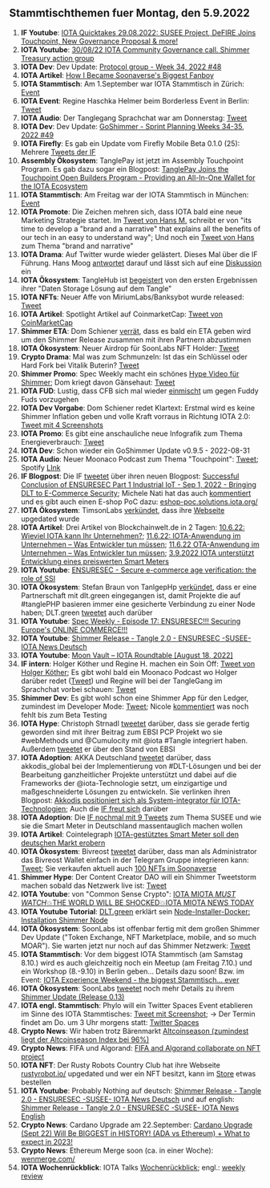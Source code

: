## Stammtischthemen fuer Montag, den 5.9.2022

1. **IF Youtube**: [IOTA Quicktakes 29.08.2022: SUSEE Project, DeFIRE Joins Touchpoint, New Governance Proposal & more!](https://www.youtube.com/watch?v=mUlFg7h1V80)
2. **IOTA Youtube**: [30/08/22 IOTA Community Governance call. Shimmer Treasury action group](https://www.youtube.com/watch?v=jxLYNo9z6DA&t=5s)
3. **IOTA Dev**: Dev Update: [Protocol group - Week 34, 2022 #48](https://github.com/iotaledger/research-updates/discussions/48)
4. **IOTA Artikel**: [How I Became Soonaverse's Biggest Fanboy](https://iotaread.com/116-how-i-became-soonaverses-biggest-fanboy)
5. **IOTA Stammtisch**: Am 1.September war IOTA Stammtisch in Zürich: [Event](https://www.meetup.com/iota-zurich-stammtisch/events/lzzgssydcmbcb/)
6. **IOTA Event**: Regine Haschka Helmer beim Borderless Event in Berlin: [Tweet](https://twitter.com/EventBorderless/status/1564286247362756611)
7. **IOTA Audio**: Der Tanglegang Sprachchat war am Donnerstag: [Tweet](https://twitter.com/GangTangleTalk/status/1564579518148497409?s=20&t=4ItgLYq4KqoVpQklQ3r_6w)
8. **IOTA Dev**: Dev Update: [GoShimmer - Sprint Planning Weeks 34-35, 2022 #49](https://github.com/iotaledger/research-updates/discussions/49)
9. **IOTA Firefly**: Es gab ein Update vom Firefly Mobile Beta 0.1.0 (25): Mehrere [Tweets der IF](https://twitter.com/fireflywallet/status/1564929825403437056?s=20&t=DDx-VuRxk4tSAqA9AGgF4Q)
10. **Assembly Ökosystem**: TanglePay ist jetzt im Assembly Touchpoint Program. Es gab dazu sogar ein Blogpost: [TanglePay Joins the Touchpoint Open Builders Program - Providing an All-In-One Wallet for the IOTA Ecosystem](https://blog.assembly.sc/tanglepay-joins-touchpoint/)
11. **IOTA Stammtisch**: Am Freitag war der IOTA Stammtisch in München: [Event](https://www.meetup.com/de-DE/iota-muc/events/rjcftsydcmbdb/)
12. **IOTA Promote**: Die Zeichen mehren sich, dass IOTA bald eine neue Marketing Strategie startet. Im [Tweet von Hans M.](https://twitter.com/hus_qy/status/1564689239870214144?s=20&t=DDx-VuRxk4tSAqA9AGgF4Q) schreibt er von "its time to develop a "brand and a narrative" that explains all the benefits of our tech in an easy to understand way"; Und noch ein [Tweet von Hans](https://twitter.com/hus_qy/status/1564621828378836992?s=20&t=DDx-VuRxk4tSAqA9AGgF4Q) zum Thema "brand and narrative"
13. **IOTA Drama**: Auf Twitter wurde wieder gelästert. Dieses Mal über die IF Führung. Hans Moog [antwortet](https://twitter.com/hus_qy/status/1564621651232292870?s=20&t=DDx-VuRxk4tSAqA9AGgF4Q) darauf und lässt sich auf eine [Diskussion](https://twitter.com/hus_qy/status/1564633468054773760?s=20&t=DDx-VuRxk4tSAqA9AGgF4Q) ein
14. **IOTA Ökosystem**: TangleHub ist [begeistert](https://twitter.com/Tanglehub_eu/status/1564286252416901121?s=20&t=DDx-VuRxk4tSAqA9AGgF4Q) von den ersten Ergebnissen ihrer "Daten Storage Lösung auf dem Tangle" 
15. **IOTA NFTs**: Neuer Affe von MiriumLabs/Banksybot wurde released: [Tweet](https://twitter.com/MirumLabs/status/1564502424508940288?s=20&t=DDx-VuRxk4tSAqA9AGgF4Q)
16. **IOTA Artikel**: Spotlight Artikel auf CoinmarketCap: [Tweet von CoinMarketCap](https://twitter.com/CoinMarketCap/status/1564372320847740929?s=20&t=DDx-VuRxk4tSAqA9AGgF4Q)
17. **Shimmer ETA**: Dom Schiener [verrät](https://twitter.com/DomSchiener/status/1565597927438950401?s=20&t=Akb9ftCBB2HGnxyo_UinLQ), dass es bald ein ETA geben wird um den Shimmer Release zusammen mit ihren Partnern abzustimmen
18. **IOTA Ökosystem**: Neuer Airdrop für SoonLabs NFT Holder: [Tweet](https://twitter.com/soon_labs/status/1564858834555793408)
19. **Crypto Drama**: Mal was zum Schmunzeln: Ist das ein Schlüssel oder Hard Fork bei Vitalik Buterin? [Tweet](https://twitter.com/julianhosp/status/1564531293810933760?t=Oefl1RXk_Yy7HF53ZrfAsg&s=08)
20. **Shimmer Promo**: Spec Weekly macht ein schönes [Hype Video für Shimmer](https://twitter.com/SpecWeekly/status/1564981512520355840?s=20&t=uzYM0pTJozZgnCzP1sFWjA); Dom kriegt davon Gänsehaut: [Tweet](https://twitter.com/DomSchiener/status/1564983528135204866?s=20&t=uzYM0pTJozZgnCzP1sFWjA)
21. **IOTA FUD**: Lustig, dass CFB sich mal wieder [einmischt](https://twitter.com/c___f___b/status/1564867544380489728?s=20&t=uzYM0pTJozZgnCzP1sFWjA) um gegen Fuddy Fuds vorzugehen
22. **IOTA Dev Vorgabe**: Dom Schiener redet Klartext: Erstmal wird es keine Shimmer Inflation geben und volle Kraft vorraus in Richtung IOTA 2.0: [Tweet mit 4 Screenshots](https://twitter.com/Vrom14286662/status/1565188952134492160?s=20&t=zouYn71KeRdQ5d1WSN2ETQ)
23. **IOTA Promo**: Es gibt eine anschauliche neue Infografik zum Thema Energieverbrauch: [Tweet](https://twitter.com/cryptowelter/status/1565044989054386176?s=20&t=uzYM0pTJozZgnCzP1sFWjA)
24. **IOTA Dev**: Schon wieder ein GoShimmer Update v0.9.5 - 2022-08-31
25. **IOTA Audio**: Neuer Moonaco Podcast zum Thema "Touchpoint": [Tweet](https://twitter.com/MoonacoPodcast/status/1565281978013851649); Spotify [LInk](https://open.spotify.com/episode/7E7vRxP58ScYilqdk6k2Jz?si=AR65aAfpQ7KmC9thQSZTfw&nd=1)
26. **IF Blogpost**: Die IF [tweetet](https://twitter.com/iota/status/1565323603092070400?s=20&t=uzYM0pTJozZgnCzP1sFWjA) über ihren neuen Blogpost: [Successful Conclusion of ENSURESEC Part 1 Industrial IoT - Sep 1, 2022 - Bringing DLT to E-Commerce Security](https://blog.iota.org/conclusion-of-ensuresec/); Michele Nati hat das auch [kommentiert](https://twitter.com/michelenati/status/1565335180407349248?s=20&t=q0GB6mmlKRll0Zr_gdbufw) und es gibt auch einen E-shop PoC dazu: [eshop-poc.solutions.iota.org/](https://eshop-poc.solutions.iota.org/)
27. **IOTA Ökosystem**: TimsonLabs [verkündet](https://twitter.com/TimsonLabs/status/1565449201223434240?s=20&t=h7jvCNKHNAurux2iw7Cnvg), dass ihre [Webseite](https://fiobex.timsonlabs.com/) upgedated wurde
28. **IOTA Artikel**: Drei Artikel von Blockchainwelt.de in 2 Tagen: [10.6.22: Wieviel IOTA kann Ihr Unternehmen?](https://blockchainwelt.de/wieviel-iota-kann-ihr-unternehmen/); [11.6.22: IOTA-Anwendung im Unternehmen – Was Entwickler tun müssen](https://blockchainwelt.de/iota-anwendung-im-unternehmen-was-entwickler-tun-muessen/); [11.6.22 OTA-Anwendung im Unternehmen – Was Entwickler tun müssen](https://blockchainwelt.de/iota-anwendung-im-unternehmen-was-entwickler-tun-muessen/); [3.9.2022 IOTA unterstützt Entwicklung eines preiswerten Smart Meters](https://blockchainwelt.de/news/iota-unterstuetzt-entwicklung-eines-preiswerten-smart-meters/)
29. **IOTA Youtube**: [ENSURESEC - Secure e-commerce age verification: the role of SSI](https://www.youtube.com/watch?v=a8GMEr9F8g0)
30. **IOTA Ökosystem**: Stefan Braun von TanlgepHp [verkündet](https://twitter.com/tanglePHP/status/1565704633607135232?s=20&t=CXKiHxHNjXFxXeZ_vCfAYQ), dass er eine Partnerschaft mit dlt.green eingegangen ist, damit Projekte die auf #tanglePHP basieren immer eine gesicherte Verbindung zu einer Node haben; DLT.green [tweetet](https://twitter.com/dlt_green/status/1565964139733852162?s=20&t=Akb9ftCBB2HGnxyo_UinLQ) auch darüber
31. **IOTA Youtube**: [Spec Weekly - Episode 17: ENSURESEC!!! Securing Europe's ONLINE COMMERCE!!!](https://www.youtube.com/watch?v=gyEfCHFOWPQ)
32. **IOTA Youtube**: [Shimmer Release - Tangle 2.0 - ENSURESEC -SUSEE- IOTA News Deutsch](https://www.youtube.com/watch?v=9gSMz7s3To8)
33. **IOTA Youtube**: [Moon Vault – IOTA Roundtable [August 18, 2022]](https://www.youtube.com/watch?v=hfLbsXZOJTI)
34. **IF intern**: Holger Köther und Regine H. machen ein Soin Off: [Tweet von Holger Köther](https://twitter.com/HolgerKoether/status/1565743110885351427?s=20&t=t1xo9lP5vMhGxy6dVy8xrQ); Es gibt wohl bald ein Moonaco Podcast wo Holger darüber redet ([Tweet](https://twitter.com/HolgerKoether/status/1565963328983277568?s=20&t=Akb9ftCBB2HGnxyo_UinLQ)) und Regine will bei der TangleGang im Sprachchat vorbei schauen: [Tweet](https://twitter.com/Energine/status/1565935887464235013?s=20&t=Akb9ftCBB2HGnxyo_UinLQ)
35. **Shimmer Dev**: Es gibt wohl schon eine Shimmer App für den Ledger, zumindest im Developer Mode: [Tweet](https://twitter.com/GM__INV/status/1565977599091908609?s=20&t=CXKiHxHNjXFxXeZ_vCfAYQ); Nicole [kommentiert](https://twitter.com/cheerful_nicole/status/1565999420700753920?s=20&t=CXKiHxHNjXFxXeZ_vCfAYQ) was noch fehlt bis zum Beta Testing
36. **IOTA Hype**: Christoph Strnadl [tweetet](https://twitter.com/archimate/status/1565800279567749123?s=20&t=CXKiHxHNjXFxXeZ_vCfAYQ) darüber, dass sie gerade fertig geworden sind mit ihrer Beitrag zum EBSI PCP Projekt wo sie #webMethods und @Cumulocity mit @iota #Tangle integriert haben. Außerdem [tweetet](https://twitter.com/archimate/status/1565995359763046403?s=20&t=CXKiHxHNjXFxXeZ_vCfAYQ) er über den Stand von EBSI
37. **IOTA Adoption**: AKKA Deutschland [tweetet](https://twitter.com/AKKADeutschland/status/1565636914002202624?s=20&t=vPF04aJ4zE6WNA2d9uNS7A) darüber, dass akkodis_global bei der Implementierung von #DLT-Lösungen und bei der Bearbeitung ganzheitlicher Projekte unterstützt und dabei auf die Frameworks der 
@iota-Technologie setzt, um einzigartige und maßgeschneiderte Lösungen zu entwickeln. Sie verlinken ihren Blogpost: [Akkodis positioniert sich als System-integrator für IOTA-Technologien](https://www.akka-technologies.com/akkodis-positioniert-sich-als-system-integrator-fuer-iota-technologien/?lang=de); Auch die [IF freut sich](https://twitter.com/iota/status/1565674202228736003?s=20&t=Akb9ftCBB2HGnxyo_UinLQ) darüber
37. **IOTA Adoption**: Die [IF nochmal mit 9 Tweets](https://twitter.com/iota/status/1565640684631113733?s=20&t=CXKiHxHNjXFxXeZ_vCfAYQ) zum Thema SUSEE und wie sie die Smart Meter in Deutschland massentauglich machen wollen
38. **IOTA Artikel**: Cointelegraph [IOTA-gestütztes Smart Meter soll den deutschen Markt erobern](https://de.cointelegraph.com/news/iota-foundation-tests-smart-electricity-meters)
39. **IOTA Ökosystem**: Bivreost [tweetet](https://twitter.com/bivreost/status/1565637334401486848?s=20&t=CXKiHxHNjXFxXeZ_vCfAYQ) darüber, dass man als Administrator das Bivreost Wallet einfach in der Telegram Gruppe integrieren kann: [Tweet](https://twitter.com/bivreost/status/1565637334401486848?s=20&t=CXKiHxHNjXFxXeZ_vCfAYQ); Sie verkaufen aktuell auch [100 NFTs im Soonaverse](https://soonaverse.com/collection/0xee33839c92dd574456c1ca05bd7bc9d62c3d5f7e)
40. **Shimmer Hype**: Der Content Creator DAO will ein Shimmer Tweetstorm machen sobald das Netzwerk live ist: [Tweet](https://twitter.com/IOTAcontentDAO/status/1565692902465945600?s=20&t=H5O393Kpj5rFsS2GNXgZeg)
41. **IOTA Youtube**: von "Common Sense Crypto": [IOTA MIOTA *MUST WATCH*💥THE WORLD WILL BE SHOCKED💥IOTA MIOTA NEWS TODAY](https://www.youtube.com/watch?v=gRDBb2THTmA)
42. **IOTA Youtube Tutorial**: [DLT.green](https://twitter.com/dlt_green) erklärt sein [Node-Installer-Docker: Installation Shimmer Node](https://www.youtube.com/watch?v=ggAWs4OBHhE)
43. **IOTA Ökosystem**: SoonLabs ist offenbar fertig mit dem großen Shimmer Dev Update ("Token Exchange, NFT Marketplace, mobile, and so much MOAR"). Sie warten jetzt nur noch auf das Shimmer Netzwerk: [Tweet](https://twitter.com/soon_labs/status/1566008164004163584?s=20&t=t1xo9lP5vMhGxy6dVy8xrQ)
44. **IOTA Stammtisch**: Vor dem biggest IOTA Stammtisch (am Samstag 8.10.) wird es auch gleichzeitig noch ein Meetup (am Freitag 7.10.) und ein Workshop (8.-9.10) in Berlin geben... Details dazu soon! Bzw. im Event: [IOTA Experience Weekend - the biggest Stammtisch… ever](https://www.meetup.com/de-DE/iota-meetup-workshop/events/287621650/?_xtd=gqFyqTM0OTExMzMxNKFwo2FwaQ&from=ref)
45. **IOTA Ökosystem**: SoonLabs [tweetet](https://twitter.com/soon_labs/status/1566295649376645122?s=20&t=Lpy77JsCHTf1tz0Npg50yQ) noch mehr Details zu ihrem [Shimmer Update (Release 0.13)](https://docs.google.com/document/d/1-_QXc3AdhpunpyVWmR4AiEHM-_WYLFPHRb59vyIb1hc/edit#)
46. **IOTA engl. Stammtisch**: Phylo will ein Twitter Spaces Event etablieren im Sinne des IOTA Stammtisches: [Tweet mit Screenshot](https://twitter.com/Vrom14286662/status/1566316490680418305?s=20&t=Lpy77JsCHTf1tz0Npg50yQ); -> Der Termin findet am Do. um 3 Uhr morgens statt: [Twitter Spaces](https://twitter.com/phyloiota/status/1566365296851501056)
47. **Crypto News**: Wir haben trotz Bärenmarkt [Altcoinseason (zumindest liegt der Altcoinseason Index bei 96%)](https://www.blockchaincenter.net/altcoin-season-index/)
48. **Crypto News**: FIFA und Algorand: [FIFA and Algorand collaborate on NFT project](https://insidebitcoins.com/news/fifa-and-algorand-collaborate-on-nft-project)
49. **IOTA NFT**: Der Rusty Robots Country Club hat ihre Webseite [rustyrobot.io/](https://rustyrobot.io/) upgedated und wer ein NFT besitzt, kann im [Store](https://rustyrobot.io/dashboard/store) etwas bestellen
50. **IOTA Youtube**: Probably Nothing auf deutsch: [Shimmer Release - Tangle 2.0 - ENSURESEC -SUSEE- IOTA News Deutsch](https://www.youtube.com/watch?v=9gSMz7s3To8) und auf english: [Shimmer Release - Tangle 2.0 - ENSURESEC -SUSEE- IOTA News English](https://www.youtube.com/watch?v=9gSMz7s3To8)
51. **Crypto News**: Cardano Upgrade am 22.September: [Cardano Upgrade (Sept 22) Will Be BIGGEST in HISTORY! (ADA vs Ethereum) + What to expect in 2023!](https://www.youtube.com/watch?v=Xk0d6njEecA)
52. **Crypto News**: Ethereum Merge soon (ca. in einer Woche): [wenmerge.com/](https://wenmerge.com/)
53. **IOTA Wochenrückblick**: IOTA Talks [Wochenrückblick](https://www.iota-talk.com/index.php?article/216-wochenr%C3%BCckblick-vom-28-august-bis-3-september-2022/); engl.: [weekly review](https://www.iota-talk.com/index.php?article/217-week-in-review-august-28th-to-september-3th-2022/)

